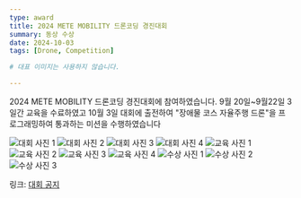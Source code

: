 ```yaml
---
type: award
title: 2024 METE MOBILITY 드론코딩 경진대회
summary: 동상 수상
date: 2024-10-03
tags: [Drone, Competition]

# 대표 이미지는 사용하지 않습니다.

---
```


2024 METE MOBILITY 드론코딩 경진대회에 참여하였습니다.
9월 20일~9월22일 3일간 교육을 수료하였고 10월 3일 대회에 출전하여 
"장애물 코스 자율주행 드론"을 프로그래밍하여 통과하는 미션을 수행하였습니다

![대회 사진 1](dron1.jpeg)
![대회 사진 2](dron2.jpeg)
![대회 사진 3](dron3.jpeg)
![대회 사진 4](dron4.jpeg)
![교육 사진 1](dron5.jpeg)
![교육 사진 2](dron6.jpeg)
![교육 사진 3](dron7.jpeg)
![교육 사진 4](dron8.jpeg)
![수상 사진 1](dron9.jpeg)
![수상 사진 2](dron10.jpeg)
![수상 사진 3](dron11.jpeg)

링크: [대회 공지](https://eei.chonbuk.ac.kr/bbs/eei/4404/338337/artclView.do)
